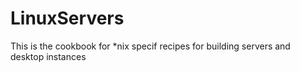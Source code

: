 # LinuxServers

This is the cookbook for *nix specif recipes for building servers and desktop instances
